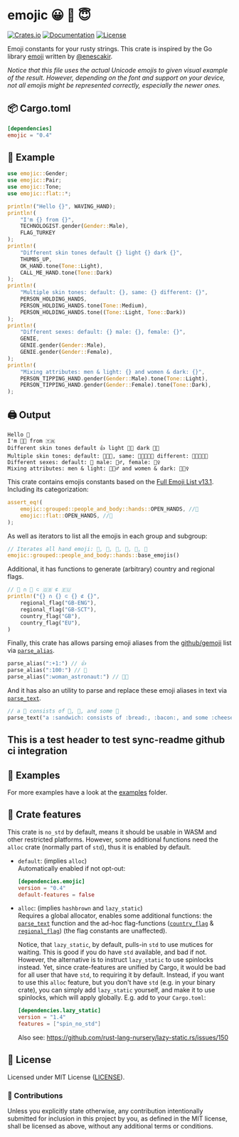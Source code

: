# emojic 😀 🙂 😇

[![Crates.io](https://img.shields.io/crates/v/emojic.svg)](https://crates.io/crates/emojic)
[![Documentation](https://docs.rs/emojic/badge.svg)](https://docs.rs/emojic)
[![License](https://img.shields.io/github/license/orhanbalci/emojic.svg)](https://github.com/orhanbalci/emojic/blob/master/LICENSE)

<!-- cargo-sync-readme start -->


Emoji constants for your rusty strings. This crate is inspired by the Go library
[emoji](https://github.com/enescakir/emoji) written by
[@enescakir](https://github.com/enescakir).

_Notice that this file uses the actual Unicode emojis to given visual example of the result.
However, depending on the font and support on your device, not all emojis might be represented
correctly, especially the newer ones._


## 📦 Cargo.toml

```toml
[dependencies]
emojic = "0.4"
```

## 🔧 Example

```rust
use emojic::Gender;
use emojic::Pair;
use emojic::Tone;
use emojic::flat::*;

println!("Hello {}", WAVING_HAND);
println!(
    "I'm {} from {}",
    TECHNOLOGIST.gender(Gender::Male),
    FLAG_TURKEY
);
println!(
    "Different skin tones default {} light {} dark {}",
    THUMBS_UP,
    OK_HAND.tone(Tone::Light),
    CALL_ME_HAND.tone(Tone::Dark)
);
println!(
    "Multiple skin tones: default: {}, same: {} different: {}",
    PERSON_HOLDING_HANDS,
    PERSON_HOLDING_HANDS.tone(Tone::Medium),
    PERSON_HOLDING_HANDS.tone((Tone::Light, Tone::Dark))
);
println!(
    "Different sexes: default: {} male: {}, female: {}",
    GENIE,
    GENIE.gender(Gender::Male),
    GENIE.gender(Gender::Female),
);
println!(
    "Mixing attributes: men & light: {} and women & dark: {}",
    PERSON_TIPPING_HAND.gender(Gender::Male).tone(Tone::Light),
    PERSON_TIPPING_HAND.gender(Gender::Female).tone(Tone::Dark),
);
```


## 🖨️ Output

```text
Hello 👋
I'm 👨‍💻 from 🇹🇷
Different skin tones default 👍 light 👌🏻 dark 🤙🏿
Multiple skin tones: default: 🧑‍🤝‍🧑, same: 🧑🏽‍🤝‍🧑🏽 different: 🧑🏻‍🤝‍🧑🏿
Different sexes: default: 🧞 male: 🧞‍♂️, female: 🧞‍♀️
Mixing attributes: men & light: 💁🏻‍♂️ and women & dark: 💁🏿‍♀️
```

This crate contains emojis constants based on the
[Full Emoji List v13.1](https://unicode.org/Public/emoji/13.1/emoji-test.txt).
Including its categorization:

```rust
assert_eq!(
    emojic::grouped::people_and_body::hands::OPEN_HANDS, //🤲
    emojic::flat::OPEN_HANDS, //🤲
);
```

As well as iterators to list all the emojis in each group and subgroup:

```rust
// Iterates all hand emoji: 👏, 🙏, 🤝, 👐, 🤲, 🙌
emojic::grouped::people_and_body::hands::base_emojis()
```

Additional, it has functions to generate (arbitrary) country and regional flags.

```rust
// 🏴󠁧󠁢󠁥󠁮󠁧󠁿 ∩ 🏴󠁧󠁢󠁳󠁣󠁴󠁿 ⊂ 🇬🇧 ⊄ 🇪🇺
println!("{} ∩ {} ⊂ {} ⊄ {}",
    regional_flag("GB-ENG"),
    regional_flag("GB-SCT"),
    country_flag("GB"),
    country_flag("EU"),
)
```

Finally, this crate has allows parsing emoji aliases from the [github/gemoji](https://github.com/github/gemoji)
list via [`parse_alias`](https://docs.rs/emojic/latest/emojic/text/fn.parse_alias.html).

```rust
parse_alias(":+1:") // 👍
parse_alias(":100:") // 💯
parse_alias(":woman_astronaut:") // 👩‍🚀
```

And it has also an utility to parse and replace these emoji aliases in text via
[`parse_text`](https://docs.rs/emojic/latest/emojic/text/fn.parse_text.html).

```rust
// a 🥪 consists of 🍞, 🥓, and some 🧀
parse_text("a :sandwich: consists of :bread:, :bacon:, and some :cheese:")
```
## This is a test header to test sync-readme github ci integration

## 🔭 Examples

For more examples have a look at the
[examples](https://github.com/orhanbalci/emojic/tree/master/examples) folder.


## 🧩 Crate features

This crate is `no_std` by default, means it should be usable in WASM and other restricted
platforms. However, some additional functions need the `alloc` crate (normally part of `std`),
thus it is enabled by default.

- `default`: (implies `alloc`) \
  Automatically enabled if not opt-out:
  ```toml
  [dependencies.emojic]
  version = "0.4"
  default-features = false
  ```
- `alloc`: (implies `hashbrown` and `lazy_static`) \
  Requires a global allocator,
  enables some additional functions: the [`parse_text`](https://docs.rs/emojic/latest/emojic/text/fn.parse_text.html) function and the
  ad-hoc flag-functions ([`country_flag`](https://docs.rs/emojic/latest/emojic/fn.country_flag.html) & [`regional_flag`](https://docs.rs/emojic/latest/emojic/fn.regional_flag.html))
  (the flag constants are unaffected).

  Notice, that `lazy_static`, by default, pulls-in `std` to use mutices for waiting.
  This is good if you do have `std` available, and bad if not. However, the alternative is
  to instruct `lazy_static` to use spinlocks instead. Yet, since crate-features are unified by
  Cargo, it would be bad for all user that have `std`, to requiring it by default.
  Instead, if you want to use this `alloc` feature, but you don't have `std`
  (e.g. in your binary crate), you can simply add `lazy_static` yourself, and make it to use
  spinlocks, which will apply globally. E.g. add to your `Cargo.toml`:
  ```toml
  [dependencies.lazy_static]
  version = "1.4"
  features = ["spin_no_std"]
  ```
  Also see: <https://github.com/rust-lang-nursery/lazy-static.rs/issues/150>




<!-- cargo-sync-readme end -->

## 📝 License

Licensed under MIT License ([LICENSE](LICENSE)).

### 🚧 Contributions

Unless you explicitly state otherwise, any contribution intentionally submitted for inclusion in this project by you, as defined in the MIT license, shall be licensed as above, without any additional terms or conditions.
